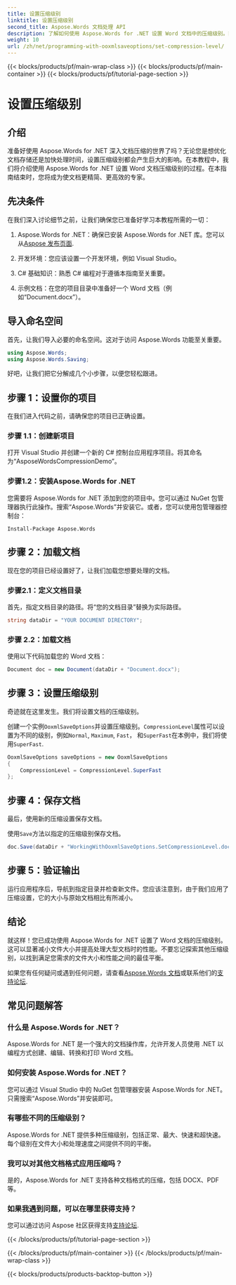 ```yaml
---
title: 设置压缩级别
linktitle: 设置压缩级别
second_title: Aspose.Words 文档处理 API
description: 了解如何使用 Aspose.Words for .NET 设置 Word 文档中的压缩级别。按照我们的分步指南优化您的文档存储和性能。
weight: 10
url: /zh/net/programming-with-ooxmlsaveoptions/set-compression-level/
---
```


{{< blocks/products/pf/main-wrap-class >}}
{{< blocks/products/pf/main-container >}}
{{< blocks/products/pf/tutorial-page-section >}}

# 设置压缩级别

## 介绍

准备好使用 Aspose.Words for .NET 深入文档压缩的世界了吗？无论您是想优化文档存储还是加快处理时间，设置压缩级别都会产生巨大的影响。在本教程中，我们将介绍使用 Aspose.Words for .NET 设置 Word 文档压缩级别的过程。在本指南结束时，您将成为使文档更精简、更高效的专家。

## 先决条件

在我们深入讨论细节之前，让我们确保您已准备好学习本教程所需的一切：

1.  Aspose.Words for .NET：确保已安装 Aspose.Words for .NET 库。您可以从[Aspose 发布页面](https://releases.aspose.com/words/net/).

2. 开发环境：您应该设置一个开发环境，例如 Visual Studio。

3. C# 基础知识：熟悉 C# 编程对于遵循本指南至关重要。

4. 示例文档：在您的项目目录中准备好一个 Word 文档（例如“Document.docx”）。

## 导入命名空间

首先，让我们导入必要的命名空间。这对于访问 Aspose.Words 功能至关重要。

```csharp
using Aspose.Words;
using Aspose.Words.Saving;
```

好吧，让我们把它分解成几个小步骤，以便您轻松跟进。

## 步骤 1：设置你的项目

在我们进入代码之前，请确保您的项目已正确设置。

### 步骤 1.1：创建新项目

打开 Visual Studio 并创建一个新的 C# 控制台应用程序项目。将其命名为“AsposeWordsCompressionDemo”。

### 步骤1.2：安装Aspose.Words for .NET

您需要将 Aspose.Words for .NET 添加到您的项目中。您可以通过 NuGet 包管理器执行此操作。搜索“Aspose.Words”并安装它。或者，您可以使用包管理器控制台：

```shell
Install-Package Aspose.Words
```

## 步骤 2：加载文档

现在您的项目已经设置好了，让我们加载您想要处理的文档。

### 步骤2.1：定义文档目录

首先，指定文档目录的路径。将“您的文档目录”替换为实际路径。

```csharp
string dataDir = "YOUR DOCUMENT DIRECTORY";
```

### 步骤 2.2：加载文档

使用以下代码加载您的 Word 文档：

```csharp
Document doc = new Document(dataDir + "Document.docx");
```

## 步骤 3：设置压缩级别

奇迹就在这里发生。我们将设置文档的压缩级别。

创建一个实例`OoxmlSaveOptions`并设置压缩级别。`CompressionLevel`属性可以设置为不同的级别，例如`Normal`, `Maximum`, `Fast`， 和`SuperFast`在本例中，我们将使用`SuperFast`.

```csharp
OoxmlSaveOptions saveOptions = new OoxmlSaveOptions
{
    CompressionLevel = CompressionLevel.SuperFast
};
```

## 步骤 4：保存文档

最后，使用新的压缩设置保存文档。

使用`Save`方法以指定的压缩级别保存文档。

```csharp
doc.Save(dataDir + "WorkingWithOoxmlSaveOptions.SetCompressionLevel.docx", saveOptions);
```

## 步骤 5：验证输出

运行应用程序后，导航到指定目录并检查新文件。您应该注意到，由于我们应用了压缩设置，它的大小与原始文档相比有所减小。

## 结论

就这样！您已成功使用 Aspose.Words for .NET 设置了 Word 文档的压缩级别。这可以显著减小文件大小并提高处理大型文档时的性能。不要忘记探索其他压缩级别，以找到满足您需求的文件大小和性能之间的最佳平衡。

如果您有任何疑问或遇到任何问题，请查看[Aspose.Words 文档](https://reference.aspose.com/words/net/)或联系他们的[支持论坛](https://forum.aspose.com/c/words/8).

## 常见问题解答

### 什么是 Aspose.Words for .NET？

Aspose.Words for .NET 是一个强大的文档操作库，允许开发人员使用 .NET 以编程方式创建、编辑、转换和打印 Word 文档。

### 如何安装 Aspose.Words for .NET？

您可以通过 Visual Studio 中的 NuGet 包管理器安装 Aspose.Words for .NET。只需搜索“Aspose.Words”并安装即可。

### 有哪些不同的压缩级别？

Aspose.Words for .NET 提供多种压缩级别，包括正常、最大、快速和超快速。每个级别在文件大小和处理速度之间提供不同的平衡。

### 我可以对其他文档格式应用压缩吗？

是的，Aspose.Words for .NET 支持各种文档格式的压缩，包括 DOCX、PDF 等。

### 如果我遇到问题，可以在哪里获得支持？

您可以通过访问 Aspose 社区获得支持[支持论坛](https://forum.aspose.com/c/words/8).

{{< /blocks/products/pf/tutorial-page-section >}}

{{< /blocks/products/pf/main-container >}}
{{< /blocks/products/pf/main-wrap-class >}}

{{< blocks/products/products-backtop-button >}}
